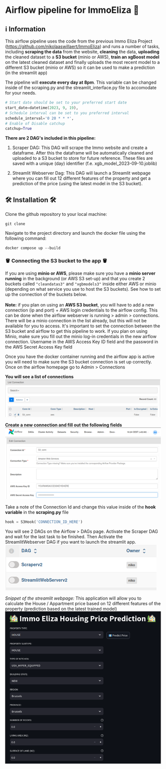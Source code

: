 # Airflow pipeline for ImmoEliza  :house_with_garden:


## :information_source: Information

This airflow pipeline uses the code from the previous Immo Eliza Project (https://github.com/nikolaaswillaert/ImmoEliza) and runs a number of tasks, including **scraping the data** from the website, **cleaning** the data, **uploading** the cleaned dataset to a **S3 bucket** (minio or AWS), **train an xgBoost model** on the latest cleaned dataset and finally uploads the most recent model to a different S3 bucket (minio or AWS) so it can be used to make a prediction (in the streamlit app)

The pipeline will **execute every day at 8pm**. This variable can be changed inside of the scraping.py and the streamlit_interface.py file to accomodate for your needs. <br>

```py
# Start date should be set to your preferred start date
start_date=datetime(2023, 9, 19),
# Schedule interval can be set to you preferred interval
schedule_interval='0 20 * * *',
# Enable of Disable catchup
catchup=True
```

**There are 2 DAG's included in this pipeline:**
1) Scraper DAG:
This DAG will scrape the Immo website and create a dataframe. After this the dataframe will be automatically cleaned and uploaded to a S3 bucket to store for future reference. These files are saved with a unique (day) identifier (f.e. xgb_model_2023-09-10.joblib)

2) Streamlit Webserver Dag:
This DAG will launch a Streamlit webpage where you can fill out 12 different features of the property and get a prediction of the price (using the latest model in the S3 bucket).



## :hammer_and_wrench: Installation :hammer_and_wrench:

Clone the github repository to your local machine:
```
git clone 
```

Navigate to the project directory and launch the docker file using the following command:

```
docker compose up --build
```

### :bucket: Connecting the S3 bucket to the app :bucket: <br>

If you are using **minio or AWS**, please make sure you have a **minio server running** in the background (or AWS S3 set-up) and that you create 2 buckets called ```"cleandatas3"``` and ```"xgbmodels3"``` inside either AWS or minio (depending on what service you use to host the S3 buckets). See how to set up the connection of the buckets below.
<br>
<br>
**Note:** if you plan on using an **AWS S3 bucket**, you will have to add a new connection (ip and port) + AWS login credentials to the airflow config. This can be done when the airflow webserver is running > admin > connections. There will be a minio connection in the list already, but this will not be available for you to access. It's important to set the connection between the S3 bucket and airflow to get this pipeline to work.
If you plan on using Minio, make sure you fill out the minio log-in credentials in the new airflow connection. Username in the AWS Access Key ID field and the password in the AWS Secret Access Key field<br>

Once you have the docker container running and the airflow app is active you will need to make sure the S3 bucket connection is set up correctly. Once on the airflow homepage go to Admin > Connections

**You will see a list of connections**
![Alt text](<images/Screenshot from 2023-09-22 10-24-21.png>)

**Create a new connection and fill out the following fields**
![Alt text](<images/Screenshot from 2023-09-22 10-24-55.png>)

Take a note of the Connection Id and change this value inside of the **hook variable** in the **scraping.py** file

```py
hook = S3Hook('CONNECTION_ID_HERE')
```

You will see 2 DAGs on the Airflow > DAGs page. Activate the Scraper DAG and wait for the last task to be finished. Then Activate the StreamlitWebserver DAG if you want to launch the streamlit app.
![Alt text](<images/Screenshot from 2023-09-22 10-29-54.png>)


*Snippet of the streamlit webpage:*
This application will allow you to calculate the House / Appartment price based on 12 different features of the property (prediction based on the latest trained model)
![Alt text](<images/Screenshot from 2023-09-22 10-31-54.png>)
